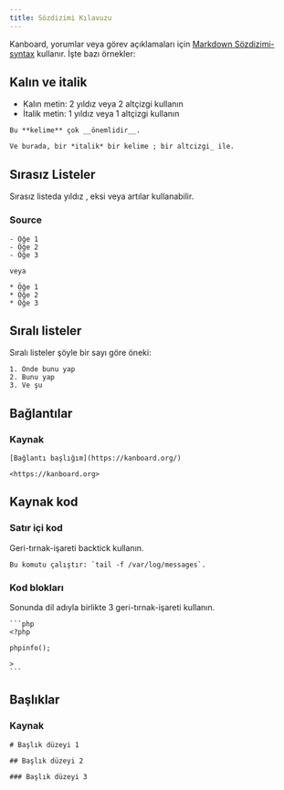 ```yaml
---
title: Sözdizimi Kılavuzu
---
```


Kanboard, yorumlar veya görev açıklamaları için [Markdown Sözdizimi-syntax](http://en.wikipedia.org/wiki/Markdown) kullanır.
İşte bazı örnekler:

Kalın ve italik
---------------

- Kalın metin: 2 yıldız veya 2 altçizgi kullanın
- İtalik metin: 1 yıldız veya 1 altçizgi kullanın

```
Bu **kelime** çok __önemlidir__.

Ve burada, bir *italik* bir kelime ; bir altcizgi_ ile.
```

Sırasız Listeler
----------------

Sırasız listeda yıldız , eksi veya artılar kullanabilir.

### Source

```
- Öğe 1
- Öğe 2
- Öğe 3

veya

* Öğe 1
* Öğe 2
* Öğe 3
```

Sıralı listeler
---------------

Sıralı listeler şöyle bir sayı göre öneki:

```
1. Önde bunu yap
2. Bunu yap
3. Ve şu
```

Bağlantılar
-----------

### Kaynak

```
[Bağlantı başlığım](https://kanboard.org/)

<https://kanboard.org>

```

Kaynak kod
----------

### Satır içi kod

Geri-tırnak-işareti backtick kullanın.

```
Bu komutu çalıştır: `tail -f /var/log/messages`.
```

### Kod blokları

Sonunda dil adıyla birlikte 3 geri-tırnak-işareti kullanın.

    ```php
    <?php

    phpinfo();

    >
    ```


Başlıklar
---------

### Kaynak

```
# Başlık düzeyi 1

## Başlık düzeyi 2

### Başlık düzeyi 3
```
